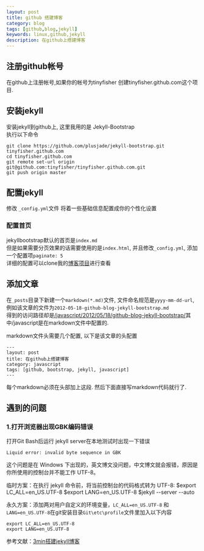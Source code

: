 ```yaml
---
layout: post
title: github 搭建博客
category: blog
tags: [github,blog,jekyll]
keywords: linux,github,jekyll
description: 在github上搭建博客
---
```

## 注册github帐号
在github上注册帐号,如果你的帐号为tinyfisher 创建tinyfisher.github.com这个项目.

## 安装jekyll
安装jekyll到github上, 这里我用的是 Jekyll-Bootstrap  
执行以下命令

	git clone https://github.com/plusjade/jekyll-bootstrap.git tinyfisher.github.com
	cd tinyfisher.github.com
	git remote set-url origin git@github.com:tinyfisher/tinyfisher.github.com.git
	git push origin master


## 配置jekyll
修改 `_config.yml`文件
将着一些基础信息配置成你的个性化设置
### 配置首页
jekyllbootstrap默认的首页是`index.md`  
但是如果需要分页效果的话需要使用的是`index.html`, 并且修改`_config.yml`, 添加一个配置项`paginate: 5`  
详细的配置可以clone我的[博客项目](https://github.com/tinyfisher/tinyfisher.github.com)进行查看
## 添加文章
在`_posts`目录下新建一个`markdown(*.md)`文件, 文件命名规范是`yyyy-mm-dd-url`, 例如该文章的文件为`2012-05-18-github-blog-jekyll-bootstrap.md`  
得到的访问路径却是[/javascript/2012/05/18/github-blog-jekyll-bootstrap/]()其中/javascript是在markdown文件中配置的.  

markdown文件头需要几个配置, 以下是该文章的头配置

	---
	layout: post
	title: 在github上搭建博客
	category: javascript
	tags: [github, bootstrap, jekyll, javascript]
	---

每个markdown必须在头部加上这段. 然后下面直接写markdown代码就行了.

## 遇到的问题
### 1.打开浏览器出现GBK编码错误
打开Git Bash后运行 jekyll server在本地测试时出现一下错误  

	Liquid error: invalid byte sequence in GBK

这个问题是在 Windows 下出现的，英文博文没问题，中文博文就会报错，原因是你所使用的控制台并不能工作 UTF-8。  

临时方案：在执行 jekyll 命令前，将当前控制台的代码格式转为 UTF-8:
	$export LC_ALL=en_US.UTF-8
	$export LANG=en_US.UTF-8
	$jekyll --server --auto

永久方案：添加两对用户自定义的环境变量，`LC_ALL=en_US.UTF-8` 和 `LANG=en_US.UTF-8`在git安装目录`Git\etc\profile`文件里加入以下内容

	export LC_ALL=en_US.UTF-8
	export LANG=en_US.UTF-8


参考文献：[3min搭建jekyll博客](http://jekyllbootstrap.com/)